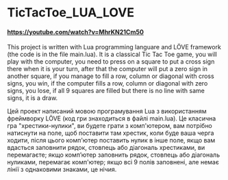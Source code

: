 # TicTacToe_LUA_LOVE

#### https://youtube.com/watch?v=MhrKN21Cm50

 This project is written with Lua programming languare and LÖVE framework (the code is in the file main.lua). It is a classical Tic Tac Toe game, you will play with the computer, you need to press on a square to put a cross sign there when it is your turn, after that the computer will put a zero sign in another square, if you manage to fill a row, column or diagonal with cross signs, you win, if the computer fills a row, column or diagonal with zero signs, you lose, if all 9 squares are filled but there is no line with same signs, it is a draw.

 Цей проект написаний мовою програмування Lua з використанням фреймворку LÖVE (код гри знаходиться в файлі main.lua). Це класична гра "хрестики-нулики", ви будете грати з комп'ютером, вам потрібно натиснути на поле, щоб поставити там хрестик, коли буде ваша черга ходити, після цього комп'ютер поставить нулик в інше поле, якщо вам вдасться заповнити рядок, стовпець або діагональ хрестиками, ви перемагаєте; якщо комп’ютер заповнить рядок, стовпець або діагональ нуликами, перемагає комп'ютер; якщо всі 9 полів заповнені, але немає лінії з однаковими знаками, це нічия.
